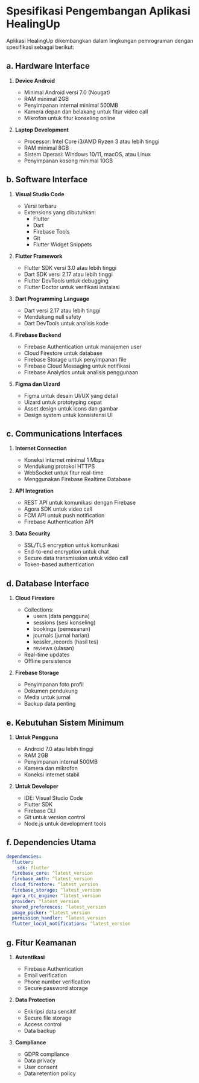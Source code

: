 # Spesifikasi Pengembangan Aplikasi HealingUp

Aplikasi HealingUp dikembangkan dalam lingkungan pemrograman dengan spesifikasi sebagai berikut:

## a. Hardware Interface

1. **Device Android**
   - Minimal Android versi 7.0 (Nougat)
   - RAM minimal 2GB
   - Penyimpanan internal minimal 500MB
   - Kamera depan dan belakang untuk fitur video call
   - Mikrofon untuk fitur konseling online

2. **Laptop Development**
   - Processor: Intel Core i3/AMD Ryzen 3 atau lebih tinggi
   - RAM minimal 8GB
   - Sistem Operasi: Windows 10/11, macOS, atau Linux
   - Penyimpanan kosong minimal 10GB

## b. Software Interface

1. **Visual Studio Code**
   - Versi terbaru
   - Extensions yang dibutuhkan:
     - Flutter
     - Dart
     - Firebase Tools
     - Git
     - Flutter Widget Snippets

2. **Flutter Framework**
   - Flutter SDK versi 3.0 atau lebih tinggi
   - Dart SDK versi 2.17 atau lebih tinggi
   - Flutter DevTools untuk debugging
   - Flutter Doctor untuk verifikasi instalasi

3. **Dart Programming Language**
   - Dart versi 2.17 atau lebih tinggi
   - Mendukung null safety
   - Dart DevTools untuk analisis kode

4. **Firebase Backend**
   - Firebase Authentication untuk manajemen user
   - Cloud Firestore untuk database
   - Firebase Storage untuk penyimpanan file
   - Firebase Cloud Messaging untuk notifikasi
   - Firebase Analytics untuk analisis penggunaan

5. **Figma dan Uizard**
   - Figma untuk desain UI/UX yang detail
   - Uizard untuk prototyping cepat
   - Asset design untuk icons dan gambar
   - Design system untuk konsistensi UI

## c. Communications Interfaces

1. **Internet Connection**
   - Koneksi internet minimal 1 Mbps
   - Mendukung protokol HTTPS
   - WebSocket untuk fitur real-time
   - Menggunakan Firebase Realtime Database

2. **API Integration**
   - REST API untuk komunikasi dengan Firebase
   - Agora SDK untuk video call
   - FCM API untuk push notification
   - Firebase Authentication API

3. **Data Security**
   - SSL/TLS encryption untuk komunikasi
   - End-to-end encryption untuk chat
   - Secure data transmission untuk video call
   - Token-based authentication

## d. Database Interface

1. **Cloud Firestore**
   - Collections:
     - users (data pengguna)
     - sessions (sesi konseling)
     - bookings (pemesanan)
     - journals (jurnal harian)
     - kessler_records (hasil tes)
     - reviews (ulasan)
   - Real-time updates
   - Offline persistence

2. **Firebase Storage**
   - Penyimpanan foto profil
   - Dokumen pendukung
   - Media untuk jurnal
   - Backup data penting

## e. Kebutuhan Sistem Minimum

1. **Untuk Pengguna**
   - Android 7.0 atau lebih tinggi
   - RAM 2GB
   - Penyimpanan internal 500MB
   - Kamera dan mikrofon
   - Koneksi internet stabil

2. **Untuk Developer**
   - IDE: Visual Studio Code
   - Flutter SDK
   - Firebase CLI
   - Git untuk version control
   - Node.js untuk development tools

## f. Dependencies Utama

```yaml
dependencies:
  flutter:
    sdk: flutter
  firebase_core: ^latest_version
  firebase_auth: ^latest_version
  cloud_firestore: ^latest_version
  firebase_storage: ^latest_version
  agora_rtc_engine: ^latest_version
  provider: ^latest_version
  shared_preferences: ^latest_version
  image_picker: ^latest_version
  permission_handler: ^latest_version
  flutter_local_notifications: ^latest_version
```

## g. Fitur Keamanan

1. **Autentikasi**
   - Firebase Authentication
   - Email verification
   - Phone number verification
   - Secure password storage

2. **Data Protection**
   - Enkripsi data sensitif
   - Secure file storage
   - Access control
   - Data backup

3. **Compliance**
   - GDPR compliance
   - Data privacy
   - User consent
   - Data retention policy
